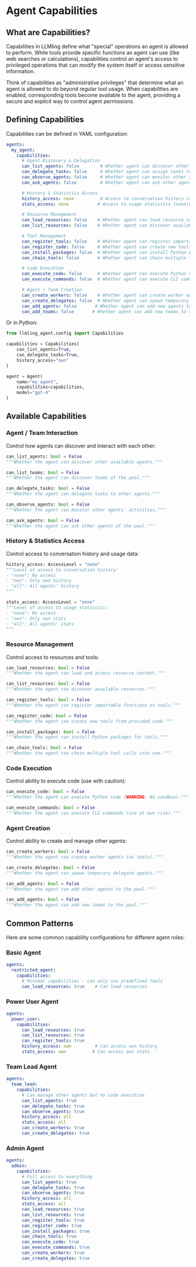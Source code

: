 # Agent Capabilities

## What are Capabilities?

Capabilities in LLMling define what "special" operations an agent is allowed to perform.
While tools provide specific functions an agent can use (like web searches or calculations),
capabilities control an agent's access to privileged operations that can modify the system itself or access sensitive information.

Think of capabilities as "administrative privileges" that determine what an agent is allowed to do beyond regular tool usage.
When capabilities are enabled, corresponding tools become available to the agent,
providing a secure and explicit way to control agent permissions.

## Defining Capabilities

Capabilities can be defined in YAML configuration:

```yaml
agents:
  my_agent:
    capabilities:
      # Agent Discovery & Delegation
      can_list_agents: false        # Whether agent can discover other agents
      can_delegate_tasks: false     # Whether agent can assign tasks to other agents
      can_observe_agents: false     # Whether agent can monitor other agents' activities
      can_ask_agents: false         # Whether agent can ask other agents directly

      # History & Statistics Access
      history_access: none          # Access to conversation history (none|own|all)
      stats_access: none           # Access to usage statistics (none|own|all)

      # Resource Management
      can_load_resources: false    # Whether agent can load resource content
      can_list_resources: false    # Whether agent can discover available resources

      # Tool Management
      can_register_tools: false    # Whether agent can register importable functions
      can_register_code: false     # Whether agent can create new tools from code
      can_install_packages: false  # Whether agent can install Python packages
      can_chain_tools: false       # Whether agent can chain multiple tool calls

      # Code Execution
      can_execute_code: false      # Whether agent can execute Python code (WARNING: No sandbox)
      can_execute_commands: false  # Whether agent can execute CLI commands

      # Agent / Team Creation
      can_create_workers: false    # Whether agent can create worker agents (as tools)
      can_create_delegates: false  # Whether agent can spawn temporary delegate agents
      can_add_agents: false       # Whether agent can add new agents to the pool
      can_add_teams: false       # Whether agent can add new teams to the pool
```

Or in Python:

```python
from llmling_agent.config import Capabilities

capabilities = Capabilities(
    can_list_agents=True,
    can_delegate_tasks=True,
    history_access="own"
)

agent = Agent(
    name="my_agent",
    capabilities=capabilities,
    model="gpt-4"
)
```

## Available Capabilities

### Agent / Team Interaction

Control how agents can discover and interact with each other:
```python
can_list_agents: bool = False
"""Whether the agent can discover other available agents."""

can_list_teams: bool = False
"""Whether the agent can discover teams of the pool."""

can_delegate_tasks: bool = False
"""Whether the agent can delegate tasks to other agents."""

can_observe_agents: bool = False
"""Whether the agent can monitor other agents' activities."""

can_ask_agents: bool = False
"""Whether the agent can ask other agents of the pool."""
```

### History & Statistics Access

Control access to conversation history and usage data:
```python
history_access: AccessLevel = "none"
"""Level of access to conversation history:
- "none": No access
- "own": Only own history
- "all": All agents' history
"""

stats_access: AccessLevel = "none"
"""Level of access to usage statistics:
- "none": No access
- "own": Only own stats
- "all": All agents' stats
"""
```

### Resource Management

Control access to resources and tools:
```python
can_load_resources: bool = False
"""Whether the agent can load and access resource content."""

can_list_resources: bool = False
"""Whether the agent can discover available resources."""

can_register_tools: bool = False
"""Whether the agent can register importable functions as tools."""

can_register_code: bool = False
"""Whether the agent can create new tools from provided code."""

can_install_packages: bool = False
"""Whether the agent can install Python packages for tools."""

can_chain_tools: bool = False
"""Whether the agent can chain multiple tool calls into one."""
```

### Code Execution

Control ability to execute code (use with caution):
```python
can_execute_code: bool = False
"""Whether the agent can execute Python code (WARNING: No sandbox)."""

can_execute_commands: bool = False
"""Whether the agent can execute CLI commands (use at own risk)."""
```

### Agent Creation

Control ability to create and manage other agents:
```python
can_create_workers: bool = False
"""Whether the agent can create worker agents (as tools)."""

can_create_delegates: bool = False
"""Whether the agent can spawn temporary delegate agents."""

can_add_agents: bool = False
"""Whether the agent can add other agents to the pool."""

can_add_agents: bool = False
"""Whether the agent can add new teams to the pool."""
```

## Common Patterns

Here are some common capability configurations for different agent roles:

### Basic Agent

```yaml
agents:
  restricted_agent:
    capabilities:
      # Minimal capabilities - can only use predefined tools
      can_load_resources: true    # Can load resources
```

### Power User Agent

```yaml
agents:
  power_user:
    capabilities:
      can_load_resources: true
      can_list_resources: true
      can_register_tools: true
      history_access: own         # Can access own history
      stats_access: own          # Can access own stats
```

### Team Lead Agent

```yaml
agents:
  team_lead:
    capabilities:
      # Can manage other agents but no code execution
      can_list_agents: true
      can_delegate_tasks: true
      can_observe_agents: true
      history_access: all
      stats_access: all
      can_create_workers: true
      can_create_delegates: true
```

### Admin Agent

```yaml
agents:
  admin:
    capabilities:
      # Full access to everything
      can_list_agents: true
      can_delegate_tasks: true
      can_observe_agents: true
      history_access: all
      stats_access: all
      can_load_resources: true
      can_list_resources: true
      can_register_tools: true
      can_register_code: true
      can_install_packages: true
      can_chain_tools: true
      can_execute_code: true
      can_execute_commands: true
      can_create_workers: true
      can_create_delegates: true
```
